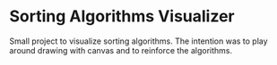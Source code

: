 # Sorting Algorithms Visualizer

Small project to visualize sorting algorithms. The intention was to play around drawing with canvas and to reinforce the algorithms.